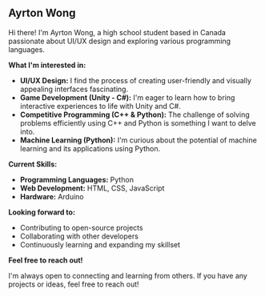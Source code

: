 ## Ayrton Wong

Hi there!  I'm Ayrton Wong, a high school student based in Canada passionate about UI/UX design and exploring various programming languages.

**What I'm interested in:**

* **UI/UX Design:** I find the process of creating user-friendly and visually appealing interfaces fascinating.
* **Game Development (Unity - C#):** I'm eager to learn how to bring interactive experiences to life with Unity and C#.
* **Competitive Programming (C++ & Python):** The challenge of solving problems efficiently using C++ and Python is something I want to delve into.
* **Machine Learning (Python):** I'm curious about the potential of machine learning and its applications using Python.

**Current Skills:**

* **Programming Languages:** Python
* **Web Development:** HTML, CSS, JavaScript
* **Hardware:** Arduino

**Looking forward to:**

* Contributing to open-source projects
* Collaborating with other developers
* Continuously learning and expanding my skillset

**Feel free to reach out!**

I'm always open to connecting and learning from others. If you have any projects or ideas, feel free to reach out! 

<!--
**AyrtonW321/AyrtonW321** is a ✨ _special_ ✨ repository because its `README.md` (this file) appears on your GitHub profile.

Here are some ideas to get you started:

- 🔭 I’m currently working on ...
- 🌱 I’m currently learning ...
- 👯 I’m looking to collaborate on ...
- 🤔 I’m looking for help with ...
- 💬 Ask me about ...
- 📫 How to reach me: ...
- 😄 Pronouns: ...
- ⚡ Fun fact: ...
-->
